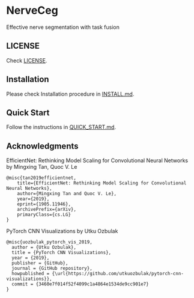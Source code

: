 # NerveCeg

Effective nerve segmentation with task fusion

## LICENSE

Check [LICENSE](https://github.com/kim-younghan/NerveCeg/blob/master/LICENSE.md).

## Installation

Please check Installation procedure in [INSTALL.md](https://github.com/kim-younghan/NerveCeg/blob/master/INSTALL.md).

## Quick Start

Follow the instructions in [QUICK_START.md](https://github.com/kim-younghan/NerveCeg/blob/master/QUICK_START.md).

## Acknowledgments

EfficientNet: Rethinking Model Scaling for Convolutional Neural Networks by Mingxing Tan, Quoc V. Le

```plain
@misc{tan2019efficientnet,
    title={EfficientNet: Rethinking Model Scaling for Convolutional Neural Networks},
    author={Mingxing Tan and Quoc V. Le},
    year={2019},
    eprint={1905.11946},
    archivePrefix={arXiv},
    primaryClass={cs.LG}
}
```

PyTorch CNN Visualizations by Utku Ozbulak

```plain
@misc{uozbulak_pytorch_vis_2019,
  author = {Utku Ozbulak},
  title = {PyTorch CNN Visualizations},
  year = {2019},
  publisher = {GitHub},
  journal = {GitHub repository},
  howpublished = {\url{https://github.com/utkuozbulak/pytorch-cnn-visualizations}},
  commit = {3460e7f014f52f4099c1a4864e1534de9cc901e7}
}
```
